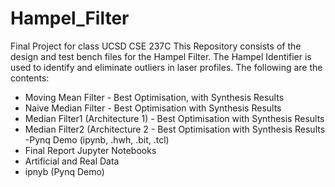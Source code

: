 # Hampel_Filter
Final Project for class UCSD CSE 237C
This Repository consists of the design and test bench files for the Hampel Filter. The Hampel Identifier is used to identify and eliminate outliers in laser profiles. 
The following are the contents:
  - Moving Mean Filter - Best Optimisation, with Synthesis Results
  - Naive Median Filter - Best Optimisation with Synthesis Results
  - Median Filter1 (Architecture 1) - Best Optimisation with Synthesis Results
  - Median Filter2 (Architecture 2 - Best Optimisation with Synthesis Results
   -Pynq Demo (ipynb, .hwh, .bit, .tcl)
   - Final Report
Jupyter Notebooks 
 - Artificial and Real Data 
 - ipnyb (Pynq Demo)

